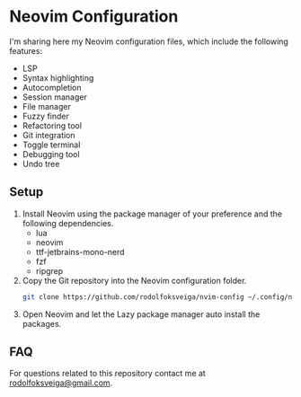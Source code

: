 # Neovim Configuration

I'm sharing here my Neovim configuration files, which include the following features:

- LSP
- Syntax highlighting
- Autocompletion
- Session manager
- File manager
- Fuzzy finder
- Refactoring tool
- Git integration
- Toggle terminal
- Debugging tool
- Undo tree

## Setup

1. Install Neovim using the package manager of your preference and the following dependencies.
   - lua
   - neovim
   - ttf-jetbrains-mono-nerd
   - fzf
   - ripgrep
2. Copy the Git repository into the Neovim configuration folder.
   ```bash
   git clone https://github.com/rodolfoksveiga/nvim-config ~/.config/nvim
   ```
3. Open Neovim and let the Lazy package manager auto install the packages.

## FAQ

For questions related to this repository contact me at rodolfoksveiga@gmail.com.
